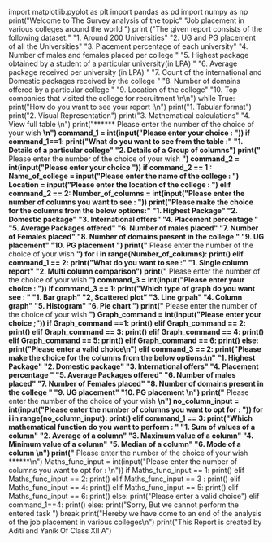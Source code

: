import matplotlib.pyplot as plt
import pandas as pd
import numpy as np
print("Welcome to The Survey analysis of the topic"
      "Job placement in various colleges around the world ")
print ("The given report consists of the following dataset:"
       "1.  Around 200 Universities"
       "2.  UG and PG placement of all the Universities"
       "3.  Placement percentage of each university"
       "4.  Number of males and females placed per college "
       "5.  Highest package obtained by a student of a particular university(in LPA) "
       "6.  Average package received per university (in LPA) "
       "7.  Count of the international and Domestic packages received by the college "
       "8.  Number of domains offered by a particular college "
       "9.  Location of the college"
       "10. Top companies that visited the college for recruitment \n\n")
while True:
    print("How do you want to see your report :\n")
    print("1. Tabular format")
    print("2. Visual Representation")
    print("3. Mathematical calculations"
          "4. View full table \n")
    print("****** Please enter the number of the choice of your wish ******\n")
    command_1 = int(input("Please enter your choice : "))
    if command_1==1:
        print("What do you want to see from the table :"
              "1. Details of a particular college"
              "2. Details of a Group of columns")
        print("****** Please enter the number of the choice of your wish ******")
        command_2 = int(input("Please enter your choice "))
        if command_2 == 1 :
            Name_of_college = input("Please enter the name of the college : ")
            Location = input("Please enter the location of the college : ")
        elif command_2 == 2:
            Number_of_columns = int(input("Please enter the number of columns you want to see : "))
            print("Please make the choice for the columns from the below options:"
                  "1.  Highest Package"
                  "2.  Domestic package"
                  "3.  International offers"
                  "4.  Placement percentage "
                  "5.  Average Packages offered"
                  "6.  Number of males placed"
                  "7.  Number of Females placed"
                  "8.  Number of domains present in the college "
                  "9.  UG placement"
                  "10. PG placement ")
            print("****** Please enter the number of the choice of your wish ******")
            for i in range(Number_of_columns):
                print()
    elif command_1 == 2:
        print("What do you want to see :"
              "1. Single column report"
              "2. Multi column comparison")
        print("****** Please enter the number of the choice of your wish ******")
        command_3 = int(input("Please enter your choice : "))
        if command_3 == 1:
            print("Which type of graph do you want see : "
                  "1. Bar graph"
                  "2, Scattered plot"
                  "3. Line grpah"
                  "4. Column graph"
                  "5. Histogram"
                  "6. Pie chart ")
            print("****** Please enter the number of the choice of your wish ******")
            Graph_command = int(input("Please enter your choice ;"))
            if Graph_command ==1:
                print()
            elif Graph_command == 2:
                print()
            elif Graph_command == 3:
                print()
            elif Graph_command == 4:
                print()
            elif Graph_command == 5:
                print()
            elif Graph_command == 6:
                print()
            else:
                print("Please enter a valid choice\n")
        elif command_3 == 2:
            print("Please make the choice for the columns from the below options:\n"
                  "1.  Highest Package"
                  "2.  Domestic package"
                  "3.  International offers"
                  "4.  Placement percentage "
                  "5.  Average Packages offered"
                  "6.  Number of males placed"
                  "7.  Number of Females placed"
                  "8.  Number of domains present in the college "
                  "9.  UG placement"
                  "10. PG placement \n")
            print("****** Please enter the number of the choice of your wish ******\n")
            no_column_input = int(input("Please enter the number of columns you want to opt for : "))
            for i in range(no_column_input):
                print()
    elif command_1 == 3:
        print("Which mathematical function do you want to perform : "
              "1. Sum of values of a column"
              "2. Average of a column"
              "3. Maximum value of a column"
              "4. Minimum value of a column"
              "5. Median of a column"
              "6. Mode of a column \n")
        print("****** Please enter the number of the choice of your wish ******\n")
        Maths_func_input = int(input("Please enter the number of columns you want to opt for : \n"))
        if Maths_func_input == 1:
            print()
        elif Maths_func_input == 2:
            print()
        elif Maths_func_input == 3 :
            print()
        elif Maths_func_input == 4:
            print()
        elif Maths_func_input == 5:
            print()
        elif Maths_func_input == 6:
            print()
        else:
            print("Please enter a valid choice")
    elif command_1==4:
        print()
    else:
        print("Sorry, But we cannot perform the entered task ")
    break
print("Hereby we have come to an end of the analysis of the job placement in various colleges\n")
print("This Report is created by Aditi and Yanik Of Class XII A")
